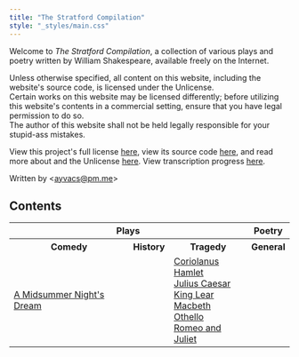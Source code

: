 ```yaml
---
title: "The Stratford Compilation"
style: "_styles/main.css"
---
```


Welcome to <i>The Stratford Compilation</i>, a collection of various plays and poetry written by William Shakespeare, available freely on the Internet.

Unless otherwise specified, all content on this website, including the website's source code, is licensed under the Unlicense.<br>Certain works on this website may be licensed differently; before utilizing this website's contents in a commercial setting, ensure that you have legal permission to do so.<br>The author of this website shall not be held legally responsible for your stupid-ass mistakes.

View this project's full license [here](https://github.com/ayvacs/shakespeare/blob/main/LICENSE), view its source code [here](https://github.com/ayvacs/shakespeare), and read more about and the Unlicense [here](https://unlicense.org/). View transcription progress [here](https://github.com/users/ayvacs/projects/2).

Written by &lt;ayvacs@pm.me&gt;

## Contents

<table style="cell-border:1px;">
	<tr>
		<th colspan="3">Plays</th>
		<th>Poetry</th>
	</tr>
	<tr>
		<th>Comedy</th>
		<th>History</th>
		<th>Tragedy</th>
		<th>General</th>
	</tr>
	<tr>
		<td>
			<a href="mit/a-midsummer-nights-dream">A Midsummer Night's Dream</a>
		</td>
		<td></td>
		<td>
			<a href="mit/coriolanus">Coriolanus</a><br>
			<a href="mit/hamlet">Hamlet</a><br>
			<a href="mit/julius-caesar">Julius Caesar</a><br>
			<a href="mit/king-lear">King Lear</a><br>
			<a href="mit/macbeth">Macbeth</a><br>
			<a href="mit/othello">Othello</a><br>
			<a href="mit/romeo-and-juliet">Romeo and Juliet</a>
		</td>
		<td></td>
	</tr>
</table>